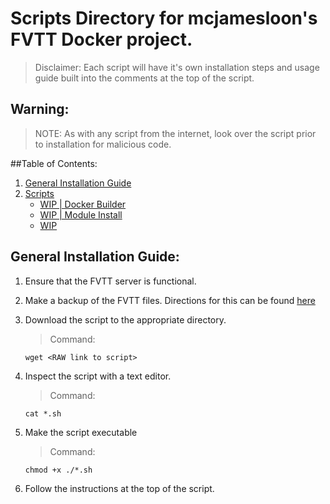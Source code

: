 # Scripts Directory for mcjamesloon's FVTT Docker project.
> Disclaimer: Each script will have it's own installation steps and usage guide built into the comments at the top of the script.

## Warning:
> NOTE: As with any script from the internet, look over the script prior to installation for malicious code.

##Table of Contents:
1. [General Installation Guide](#general-installation-guide)
2. [Scripts](Scripts)
   - [WIP | Docker Builder](Scripts/Docker-Builder.sh)
   - [WIP | Module Install](Scripts/Install-module.sh)
   - [WIP](WIP)

## General Installation Guide:
1. Ensure that the FVTT server is functional.
2. Make a backup of the FVTT files. Directions for this can be found [here](docs/Backup.md)
3. Download the script to the appropriate directory.
   > Command:
   ```
   wget <RAW link to script>
   ```

4. Inspect the script with a text editor.
   > Command:
   ```
   cat *.sh
   ```

5. Make the script executable
   > Command:
   ```
   chmod +x ./*.sh
   ```

7. Follow the instructions at the top of the script.
